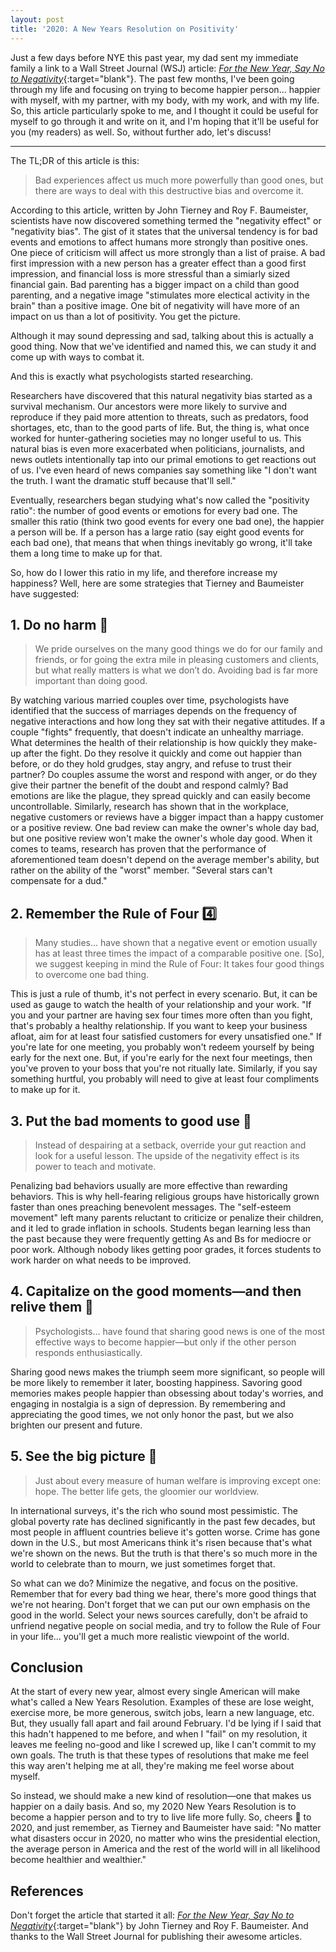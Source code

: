 ```yaml
---
layout: post
title: '2020: A New Years Resolution on Positivity'
---
```


Just a few days before NYE this past year, my dad sent my immediate family a link to a Wall Street Journal (WSJ) article: [_For the New Year, Say No to Negativity_](https://www.wsj.com/articles/for-the-new-year-say-no-to-negativity-11577464413){:target="blank"}. The past few months, I've been going through my life and focusing on trying to become happier person... happier with myself, with my partner, with my body, with my work, and with my life. So, this article particularly spoke to me, and I thought it could be useful for myself to go through it and write on it, and I'm hoping that it'll be useful for you (my readers) as well. So, without further ado, let's discuss!

---

The TL;DR of this article is this:
> Bad experiences affect us much more powerfully than good ones, but there are ways to deal with this destructive bias and overcome it.

According to this article, written by John Tierney and Roy F. Baumeister, scientists have now discovered something termed the "negativity effect" or "negativity bias". The gist of it states that the universal tendency is for bad events and emotions to affect humans more strongly than positive ones. One piece of criticism will affect us more strongly than a list of praise. A bad first impression with a new person has a greater effect than a good first impression, and financial loss is more stressful than a simiarly sized financial gain. Bad parenting has a bigger impact on a child than good parenting, and a negative image "stimulates more electical activity in the brain" than a positive image. One bit of negativity will have more of an impact on us than a lot of positivity. You get the picture.

Although it may sound depressing and sad, talking about this is actually a good thing. Now that we've identified and named this, we can study it and come up with ways to combat it.

And this is exactly what psychologists started researching.

Researchers have discovered that this natural negativity bias started as a survival mechanism. Our ancestors were more likely to survive and reproduce if they paid more attention to threats, such as predators, food shortages, etc, than to the good parts of life. But, the thing is, what once worked for hunter-gathering societies may no longer useful to us. This natural bias is even more exacerbated when politicians, journalists, and news outlets intentionally tap into our primal emotions to get reactions out of us. I've even heard of news companies say something like "I don't want the truth. I want the dramatic stuff because that'll sell."

Eventually, researchers began studying what's now called the "positivity ratio": the number of good events or emotions for every bad one. The smaller this ratio (think two good events for every one bad one), the happier a person will be. If a person has a large ratio (say eight good events for each bad one), that means that when things inevitably go wrong, it'll take them a long time to make up for that.

So, how do I lower this ratio in my life, and therefore increase my happiness? Well, here are some strategies that Tierney and Baumeister have suggested:

## 1. Do no harm 🥰

> We pride ourselves on the many good things we do for our family and friends, or for going the extra mile in pleasing customers and clients, but what really matters is what we don’t do. Avoiding bad is far more important than doing good.

By watching various married couples over time, psychologists have identified that the success of marriages depends on the frequency of negative interactions and how long they sat with their negative attitudes. If a couple "fights" frequently, that doesn't indicate an unhealthy marriage. What determines the health of their relationship is how quickly they make-up after the fight. Do they resolve it quickly and come out happier than before, or do they hold grudges, stay angry, and refuse to trust their partner? Do couples assume the worst and respond with anger, or do they give their partner the benefit of the doubt and respond calmly? Bad emotions are like the plague, they spread quickly and can easily become uncontrollable. Similarly, research has shown that in the workplace, negative customers or reviews have a bigger impact than a happy customer or a positive review. One bad review can make the owner's whole day bad, but one positive review won't make the owner's whole day good. When it comes to teams, research has proven that the performance of aforementioned team doesn't depend on the average member's ability, but rather on the ability of the "worst" member. "Several stars can't compensate for a dud."

## 2. Remember the Rule of Four 4️⃣

> Many studies... have shown that a negative event or emotion usually has at least three times the impact of a comparable positive one. [So], we suggest keeping in mind the Rule of Four: It takes four good things to overcome one bad thing.

This is just a rule of thumb, it's not perfect in every scenario. But, it can be used as gauge to watch the health of your relationship and your work. "If you and your partner are having sex four times more often than you fight, that's probably a healthy relationship. If you want to keep your business afloat, aim for at least four satisfied customers for every unsatisfied one." If you're late for one meeting, you probably won't redeem yourself by being early for the next one. But, if you're early for the next four meetings, then you've proven to your boss that you're not ritually late. Similarly, if you say something hurtful, you probably will need to give at least four compliments to make up for it.

## 3. Put the bad moments to good use 🤔

> Instead of despairing at a setback, override your gut reaction and look for a useful lesson. The upside of the negativity effect is its power to teach and motivate.

Penalizing bad behaviors usually are more effective than rewarding behaviors. This is why hell-fearing religious groups have historically grown faster than ones preaching benevolent messages. The "self-esteem movement" left many parents reluctant to criticize or penalize their children, and it led to grade inflation in schools. Students began learning less than the past because they were frequently getting As and Bs for mediocre or poor work. Although nobody likes getting poor grades, it forces students to work harder on what needs to be improved.

## 4. Capitalize on the good moments—and then relive them 🎉

> Psychologists... have found that sharing good news is one of the most effective ways to become happier—but only if the other person responds enthusiastically.

Sharing good news makes the triumph seem more significant, so people will be more likely to remember it later, boosting happiness. Savoring good memories makes people happier than obsessing about today's worries, and engaging in nostalgia is a sign of depression. By remembering and appreciating the good times, we not only honor the past, but we also brighten our present and future.

## 5. See the big picture 🌅

> Just about every measure of human welfare is improving except one: hope. The better life gets, the gloomier our worldview.

In international surveys, it's the rich who sound most pessimistic. The global poverty rate has declined significantly in the past few decades, but most people in affluent countries believe it's gotten worse. Crime has gone down in the U.S., but most Americans think it's risen because that's what we're shown on the news. But the truth is that there's so much more in the world to celebrate than to mourn, we just sometimes forget that.

So what can we do? Minimize the negative, and focus on the positive. Remember that for every bad thing we hear, there's more good things that we're not hearing. Don't forget that we can put our own emphasis on the good in the world. Select your news sources carefully, don't be afraid to unfriend negative people on social media, and try to follow the Rule of Four in your life... you'll get a much more realistic viewpoint of the world.

## Conclusion

At the start of every new year, almost every single American will make what's called a New Years Resolution. Examples of these are lose weight, exercise more, be more generous, switch jobs, learn a new language, etc. But, they usually fall apart and fail around February. I'd be lying if I said that this hadn't happened to me before, and when I "fail" on my resolution, it leaves me feeling no-good and like I screwed up, like I can't commit to my own goals. The truth is that these types of resolutions that make me feel this way aren't helping me at all, they're making me feel worse about myself.

So instead, we should make a new kind of resolution—one that makes us happier on a daily basis. And so, my 2020 New Years Resolution is to become a happier person and to try to live life more fully. So, cheers 🥂 to 2020, and just remember, as Tierney and Baumeister have said: "No matter what disasters occur in 2020, no matter who wins the presidential election, the average person in America and the rest of the world will in all likelihood become healthier and wealthier."

## References

Don't forget the article that started it all: [_For the New Year, Say No to Negativity_](https://www.wsj.com/articles/for-the-new-year-say-no-to-negativity-11577464413){:target="blank"} by John Tierney and Roy F. Baumeister. And thanks to the Wall Street Journal for publishing their awesome articles.
